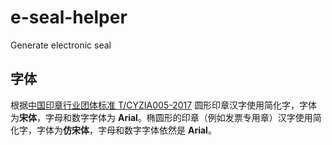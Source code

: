 # e-seal-helper

Generate electronic seal

## 字体

根据[中国印章行业团体标准 T/CYZIA005-2017](http://cdyzxh.com/upload/file/2019-01-10/6368271206957793817692837.pdf) 圆形印章汉字使用简化字，字体为**宋体**，字母和数字字体为 **Arial**。椭圆形的印章（例如发票专用章）汉字使用简化字，字体为**仿宋体**，字母和数字字体依然是 **Arial**。